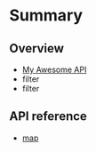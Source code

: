 # Summary

## Overview

* [My Awesome API](README.md)
* filter
* filter

## API reference

* [map](methods.md)

